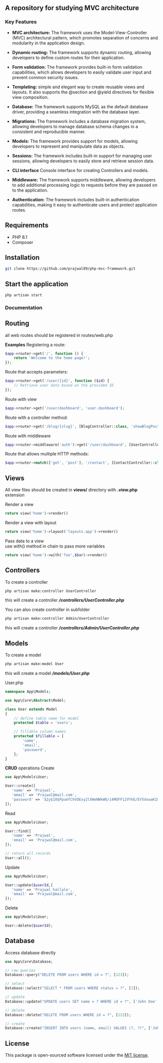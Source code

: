 ## A repository for studying MVC architecture

### Key Features

- **MVC architecture:** The framework uses the Model-View-Controller (MVC) architectural pattern, which promotes separation of concerns and modularity in the application design.

- **Dynamic routing:** The framework supports dynamic routing, allowing developers to define custom routes for their application.

- **Form validation:** The framework provides built-in form validation capabilities, which allows developers to easily validate user input and prevent common security issues.

- **Templating:** simple and elegant way to create reusable views and layouts. It also supports the @section and @yield directives for flexible view composition.

- **Database:** The framework supports MySQL as the default database driver, providing a seamless integration with the database layer.

- **Migrations:** The framework includes a database migration system, allowing developers to manage database schema changes in a consistent and reproducible manner.

- **Models:** The framework provides support for models, allowing developers to represent and manipulate data as objects.

- **Sessions:** The framework includes built-in support for managing user sessions, allowing developers to easily store and retrieve session data.
  
- **CLI interface** Console interface for creating Controllers and models.

- **Middleware:** The framework supports middleware, allowing developers to add additional processing logic to requests before they are passed on to the application.

- **Authentication:** The framework includes built-in authentication capabilities, making it easy to authenticate users and protect application routes.


## Requirements
- PHP 8.1
- Composer

## Installation
```bash
git clone https://github.com/prajwal89/php-mvc-framework.git
```

## Start the application

```bash
php artisan start
```

### Documentation


## Routing
all web routes should be registered in routes/web.php

**Examples**
Registering a route:
```php
$app->router->get('/', function () {
    return 'Welcome to the home page!';
});
```

Route that accepts parameters:
```php
$app->router->get('/user/{id}', function ($id) {
    // Retrieve user data based on the provided ID
});
```
Route with view 
```php
$app->router->get('/user/dashboard', 'user.dashboard');
```

Route with a controller method:
```php
$app->router->get('/blog/{slug}', [BlogController::class, 'showBlogPost']);
```

Route with middleware
```php
$app->router->middleware('auth')->get('/user/dashboard', [UserController::class, 'dashboard']);
```

Route that allows multiple HTTP methods:
```php
$app->router->match(['get', 'post'], '/contact', [ContactController::class, 'index']);
```


## Views
All view files should be created in **views/** directory with **.view.php** extension

Render a view
```php
return view('home')->render()
```

Render a view with layout
```php
return view('home')->layout('layouts.app')->render()
```

Pass data to a view\
use with() method in chain to pass more variables 
```php
return view('home')->with('foo',$bar)->render()
```

## Controllers

To create a controller 
```bash
php artisan make:controller UserController
```
this will create a controller ***/controllers/UserController.php***

You can also create controller in subfolder
```bash
php artisan make:controller Admin/UserController
```
this will create a controller ***/controllers/Admin/UserController.php***


## Models
To create a model 
```bash
php artisan make:model User
```
this will create a model ***/models/User.php***

User.php
```php
namespace App\Models;

use App\Core\Abstract\Model;

class User extends Model
{
    // define table name for model 
    protected $table = 'users';

    // fillable column names
    protected $fillable = [
        'name',
        'email',
        'password',
    ];
}
```

**CRUD** operations
Create
```php
use App\Models\User;

User::create([
   'name' => 'Prajwal',
   'email' => 'Prajwal@mail.com',
   'password' => '$2y$10$PpumfChVOExy2lXWeNWkWO/i4MOFF12VYkE/EY5dxwaKImaWM8jFK',
]);
```

Read
```php
use App\Models\User;

User::find([
   'name' => 'Prajwal',
   'email' => 'Prajwal@mail.com',
]);

// return all records
User::all();
```

Update
```php
use App\Models\User;

User::update($userId,[
   'name' => 'Prajwal hallale',
   'email' => 'Prajwal@mail.com',
]);
```

Delete
```php
use App\Models\User;

User::delete($userId);
```

## Database
Access database directly

```php
use App\Core\Database;

// raw queries
Database::query("DELETE FROM users WHERE id = ?", [123]);

// select
Database::select("SELECT * FROM users WHERE status = ?", [1]);

// update
Database::update("UPDATE users SET name = ? WHERE id = ?", ['John Doe', 123]);

// delete
Database::delete("DELETE FROM users WHERE id = ?", [123]);

// create
Database::create("INSERT INTO users (name, email) VALUES (?, ?)", ['John Doe', 'john@example.com']);
```

## License
This package is open-sourced software licensed under the [MIT license](https://opensource.org/licenses/MIT).